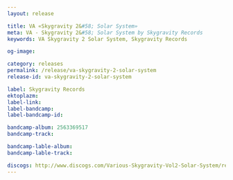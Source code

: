 ```yaml
---
layout: release

title: VA «Skygravity 2&#58; Solar System»
meta: VA - Skygravity 2&#58; Solar System by Skygravity Records
keywords: VA Skygravity 2 Solar System, Skygravity Records

og-image: 

category: releases
permalink: /release/va-skygravity-2-solar-system
release-id: va-skygravity-2-solar-system

label: Skygravity Records
ektoplazm: 
label-link: 
label-bandcamp: 
label-bandcamp-id: 

bandcamp-album: 2563369517
bandcamp-track: 

bandcamp-lable-album: 
bandcamp-lable-track: 

discogs: http://www.discogs.com/Various-Skygravity-Vol2-Solar-System/release/1021821
---
```


